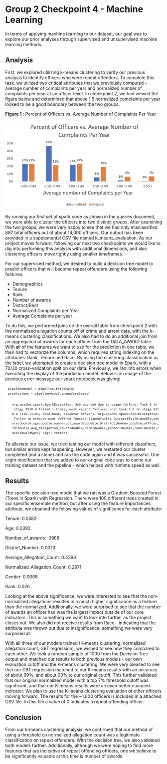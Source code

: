 # Group 2 Checkpoint 4 - Machine Learning

In terms of applying machine learning to our dataset, our goal was to explore our prior analyses through supervised and unsupervised machine learning methods.

## Analysis
First, we explored utilizing k-means clustering to verify our previous analysis to identify officers who were repeat offenders. To complete this task, we utilized two critical attributes that we previously computed - average number of complaints per year and normalized number of complaints per year at an officer level. In checkpoint 2, we had viewed the figure below and determined that above 1.5 normalized complaints per year looked to be a good boundary between the two groups.

**Figure 1** : Percent of Officers vs. Average Number of Complaints Per Year

<img src="/Checkpoint 4/images/ch1fig1.png">

By running our first set of spark code as shown in the queries document, we were able to cluster the officers into two distinct groups. After examining the two groups, we were very happy to see that we had only misclassified 887 total officers out of about 14,000 officers. Our output has been provided in a supplemental CSV file named k\_means\_evaluation. As our project moves forward, following our next two checkpoints we would like to dig into performing this analysis with additional dimensions, and also clustering officers move tightly using smaller timeframes.

For our supervised method, we desired to build a decision tree model to predict officers that will become repeat offenders using the following features:

- Demographics
- Tenure
- Rank
- Number of awards
- District/Beat
- Normalized Complaints per Year
- Average Complaints per year

To do this, we performed joins on the overall table from checkpoint 2 with the normalized allegation counts off of crime and arrest data, with the k-means clustering classifications. We also had to do an additional join from an aggregation of awards for each officer from the DATA\_AWARD table. With all of the features we want to use for the prediction in one table, we then had to vectorize the columns, which required string indexing on the attributes: Rank, Tenure and Race. By using the clustering classification as the label, we attempted to create a decision tree model in Spark, with a 70/30 cross-validation split on our data. Previously, we ran into errors when executing the display of the prediction model. Below is an image of the previous error message our spark notebook was giving:

<img src="/Checkpoint 4/images/ch1fig2.png">

To alleviate our issue, we tried testing our model with different classifiers, but similar errors kept happening. However, we restarted our cluster completed (not a clone) and ran the code again and it was successful. One slight modification that we added to our original code was to cache our training dataset and the pipeline - which helped with runtime speed as well.

## Results
The specific decision tree model that we ran was a Gradient Boosted Forest (Trees in Spark) with Regression. There were 100 different trees created in our specific ensemble method, but after using the feature Importances attribute, we obtained the following values of significance for each attribute:

 Tenure: 0.0582

 Age: 0.0393

 Number\_of\_awards: .0988

 District\_Number: 0.0073

Average\_Allegation\_Count: 0.4296

Normalized\_Allegation\_Count: 0.2971

Gender: 0.0008

Rank: 0.026

Looking at the above significance, we were interested to see that the non-normalized allegations resulted in a much higher significance as a feature than the normalized. Additionally, we were surprised to see that the number of awards an officer had was the largest impact outside of our core indicators. This is something we want to look into further as the project closes out. We also did not receive results from Race - indicating that the attribute was thrown out due to insignificance, something we were very surprised at.

With all three of our models trained (K-means clustering, normalized allegation count, GBT regression), we wished to see how they compared to each other. We took a random sample of 1000 from the Decision Tree output and matched our results to both previous models - our own evaluation cutoff and the K-means clustering. We were very pleased to see that our GBT regression matched to our K-means results with an accuracy of about 99%, and about 93% to our original cutoff. This further validated that our original normalized model with a top 7% threshold cutoff was significant, and that our K-means results were an even better nuanced indicator. We plan to use the K-means clustering evaluation of other officers moving forward. The results for the ~1,000 officers is included in a attached CSV file. In this file a value of 0 indicates a repeat offending officer.

## Conclusion

From our k-means clustering analysis, we confirmed that our method of using a threshold on normalized allegation count was a legitimate classification on repeat offenders. With the decision tree, we also validated both models further. Additionally, although we were hoping to find more features that are indicative of repeat offending officers, one we believe to be significantly valuable at this time is number of awards.
